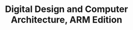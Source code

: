 ---
type: book
publisher: "Morgan Kaufmann"
title: "Digital Design and Computer Architecture, ARM Edition"
link: http://store.elsevier.com/Digital-Design-and-Computer-Architecture/David-Harris/isbn-9780123944245/
isbn: 978-0-12-800056-4
year: 2015
authors:
  - name: Harris
    first: Sarah L.
  - name: Harris
    first: David Money
---
